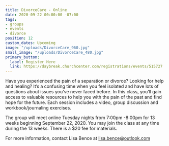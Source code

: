 ```yaml
---
title: DivorceCare - Online
date: 2020-09-22 00:00:00 -07:00
tags:
- groups
- events
- divorce
position: 12
custom_dates: Upcoming
image: "/uploads/DivorceCare_960.jpg"
small_image: "/uploads/DivorceCare_480.jpg"
primary_button:
  label: Register Here
  link: https://daybreak.churchcenter.com/registrations/events/515727
---
```


Have you experienced the pain of a separation or divorce? Looking for help and healing? It’s a confusing time when you feel isolated and have lots of questions about issues you’ve never faced before. In this class, you’ll gain access to valuable resources to help you with the pain of the past and find hope for the future. Each session includes a video, group discussion and workbook/journaling exercises.

The group will meet online Tuesday nights from 7:00pm -8:00pm for 13 weeks beginning September 22, 2020. You may join the class at any time during the 13 weeks. There is a $20 fee for materials.

For more information, contact Lisa Bence at lisa.bence@outlook.com
